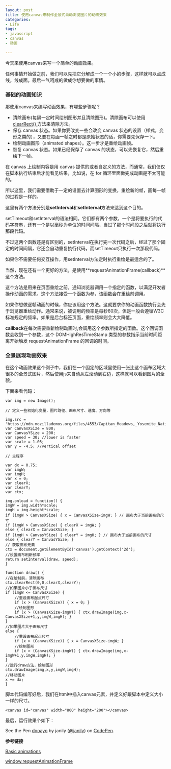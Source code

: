 ```yaml
---
layout: post
title: 使用canvas来制作全景式自动浏览图片的动画效果
categories:
- Life
tags:
- javascript
- canvas
- 动画

---
```


今天来使用canvas来写一个简单的动画效果。

任何事情开始做之前，我们可以先把它分解成一个一个小的步骤，这样就可以点成线，线成面。最后一气呵成的做成你想要做的事情。

### 基础的动画知识

那使用canvas来编写动画效果，有哪些步骤呢？

* 清除画布(每隔一定时间绘制图形并且清除图形)。清除画布可以使用[ clearRect() ](https://developer.mozilla.org/en-US/docs/Web/API/CanvasRenderingContext2D/clearRect)方法来清除方法。
* 保存 canvas 状态。如果你要改变一些会改变 canvas 状态的设置（样式，变形之类的），又要在每画一帧之时都是原始状态的话，你需要先保存一下。
* 绘制动画图形（animated shapes）。这一步才是重绘动画帧。
* 恢复 canvas 状态。如果已经保存了 canvas 的状态，可以先恢复它，然后重绘下一帧。

在 canvas 上绘制内容是用 canvas 提供的或者自定义的方法，而通常，我们仅仅在脚本执行结束后才能看见结果，比如说，在 for 循环里面做完成动画是不太可能的。

所以这里，我们需要借助于一定的设置去计算图形的变换，重绘新的帧，画每一帧的过程是一样的。

这里有两个方法分别是**setInterval**和**setInterval**方法来达到这个目的。

setTimeout和setInterval的语法相同。它们都有两个参数，一个是将要执行的代码字符串，还有一个是以毫秒为单位的时间间隔，当过了那个时间段之后就将执行那段代码。

不过这两个函数还是有区别的，setInterval在执行完一次代码之后，经过了那个固定的时间间隔，它还会自动重复执行代码，而setTimeout只执行一次那段代码。

如果你不需要任何交互操作，用setInterval方法定时执行重绘是最适合的了。

当然，现在还有一个更好的方法，是使用**requestAnimationFrame(callback)**这个方法。

这个方法是用来在页面重绘之前，通知浏览器调用一个指定的函数，以满足开发者操作动画的需求。这个方法接受一个函数为参，该函数会在重绘前调用。

如果你想做逐帧动画的时候，你应该用这个方法。这就要求你的动画函数执行会先于浏览器重绘动作。通常来说，被调用的频率是每秒60次，但是一般会遵循W3C标准规定的频率。如果是后台标签页面，重绘频率则会大大降低。

**callback**在每次需要重新绘制动画时,会调用这个参数所指定的函数。这个回调函数会收到一个参数，这个 DOMHighResTimeStamp 类型的参数指示当前时间距离开始触发 requestAnimationFrame 的回调的时间。

### 全景展现动画效果

在这个动画效果这个例子中，我们在一个固定的区域里使用一张比这个画布区域大很多的全景式图片，然后使用js来自动从左滚动到右边，这样就可以看到图片的全貌。

下面来看代码：

	var img = new Image();

	// 定义一些初始化变量，图片路径、画布尺寸、速度、方向等

	img.src = 'https://mdn.mozillademos.org/files/4553/Capitan_Meadows,_Yosemite_National_Park.jpg';
	var CanvasXSize = 800;
	var CanvasYSize = 200;
	var speed = 30; //lower is faster
	var scale = 1.05;
	var y = -4.5; //vertical offset

	// 主程序

	var dx = 0.75;
	var imgW;
	var imgH;
	var x = 0;
	var clearX;
	var clearY;
	var ctx;

	img.onload = function() {
    imgW = img.width*scale;
    imgH = img.height*scale;
    if (imgW > CanvasXSize) { x = CanvasXSize-imgW; } // 画布大于当前画布的尺寸
    if (imgW > CanvasXSize) { clearX = imgW; } 
    else { clearX = CanvasXSize; }
    if (imgH > CanvasYSize) { clearY = imgH; } // 画布大于当前画布的尺寸
    else { clearY = CanvasYSize; }
    // 获取画布元素
    ctx = document.getElementById('canvas').getContext('2d');
    //设置画布刷新频率
    return setInterval(draw, speed);
	}

	function draw() {
    //在绘制前，清除画布
    ctx.clearRect(0,0,clearX,clearY);
    //如果图片小于画布尺寸
    if (imgW <= CanvasXSize) {
        //重设画布起点尺寸
        if (x > (CanvasXSize)) { x = 0; }
        //绘制图形
        if (x > (CanvasXSize-imgW)) { ctx.drawImage(img,x-CanvasXSize+1,y,imgW,imgH); }
    }
    //如果图片大于画布尺寸
    else {
        //重设画布起点尺寸
        if (x > (CanvasXSize)) { x = CanvasXSize-imgW; }
        //绘制图形
        if (x > (CanvasXSize-imgW)) { ctx.drawImage(img,x-imgW+1,y,imgW,imgH); }
    }
    //运行draw方法，绘制图形
    ctx.drawImage(img,x,y,imgW,imgH);
    //移动图片
    x += dx;
	}
	
脚本代码编写好后，我们在html中插入canvas元素，并定义好跟脚本中定义大小一样的尺寸。

	<canvas id="canvas" width="800" height="200"></canvas>
	
最后，运行效果个如下：

<p data-height="268" data-theme-id="0" data-slug-hash="dooayo" data-default-tab="result" data-user="janily" class='codepen'>See the Pen <a href='http://codepen.io/janily/pen/dooayo/'>dooayo</a> by janily (<a href='http://codepen.io/janily'>@janily</a>) on <a href='http://codepen.io'>CodePen</a>.</p>
<script async src="//assets.codepen.io/assets/embed/ei.js"></script>

**参考链接**

[Basic animations](https://developer.mozilla.org/en-US/docs/Web/API/Canvas_API/Tutorial/Basic_animations)

[window.requestAnimationFrame](https://developer.mozilla.org/zh-CN/docs/Web/API/Window/requestAnimationFrame)

	